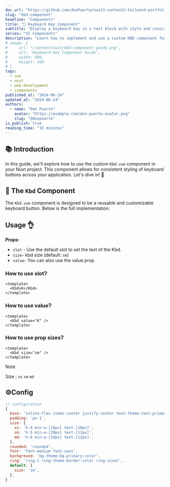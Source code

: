 ```yaml
---
doc_url: "https://github.com/donPuerto/nuxt3-content2-tailwind-portfolio/blob/master/content/blog/3.blocks/1.kbd.md"
slug: "kbd-component"
headline: "Components"
title: "🎹 Keyboard Key Component"
subtitle: "Display a keyboard key in a text block with style and consistency"
series: "UI Components"
description: "Learn how to implement and use a custom KBD component for consistent and reusable UI elements in your Nuxt and Vue projects."
# image: {
#     url: "/content/nuxt/kbd-component-guide.png",
#     alt: 'Keyboard Key Component Guide',
#     width: 800,
#     height: 450
# }
tags:
  - vue
  - nuxt
  - web-development
  - components
published_at: "2024-06-24"
updated_at: "2024-06-24"
authors:
  - name: "Don Puerto"
    avatar: "https://example.com/don-puerto-avatar.png"
    slug: "@donpuerto"
is_publish: true
reading_time: "15 minutes"
---
```


## 📚 Introduction

In this guide, we'll explore how to use the custom `Kbd.vue` component in your Nuxt project. This component allows for consistent styling of keyboard buttons across your application. Let's dive in! 🚀

## 🧩 The `Kbd` Component

The `Kbd.vue` component is designed to be a reusable and customizable keyboard button. Below is the full implementation:

## Usage 👌

**Props:**

- `slot` - Use the default slot to set the text of the Kbd.
- `size`- kbd size (default: `sm`)
- `value`- You can also use the value prop

### How to use slot❔

```vue
<template>
  <Kbd>K</Kbd>
</template>
```

### How to use value❔

```vue
<template>
  <Kbd value="K" />
</template>
```

### How to use prop sizes❔

```vue
<template>
  <Kbd size="sm" />
</template>
```

> [!NOTE]
> Size : `xs` `sm` `md`

## ⚙️Config

```js
// configuration
{
  base: 'inline-flex items-center justify-center text-theme-text-primary-color',
  padding: 'px-1',
  size: {
    xs: 'h-4 min-w-[16px] text-[10px]',
    sm: 'h-5 min-w-[20px] text-[11px]',
    md: 'h-6 min-w-[24px] text-[12px]',
  },
  rounded: 'rounded',
  font: 'font-medium font-sans',
  background: 'bg-theme-bg-primary-color',
  ring: 'ring-1 ring-theme-border-color ring-inset',
  default: {
    size: 'sm',
  },
}




```
